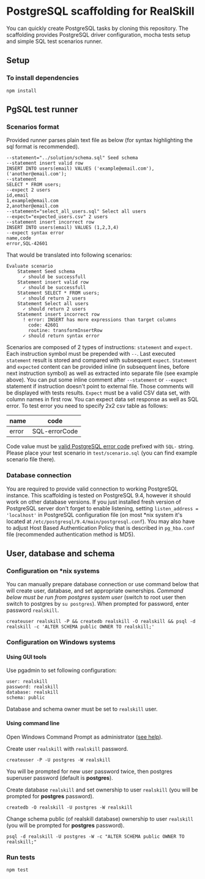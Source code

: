 # PostgreSQL scaffolding for RealSkill

You can quickly create PostgreSQL tasks by cloning this repository. 
The scaffolding provides PostgreSQL driver configuration, mocha tests setup and simple SQL test scenarios runner.

## Setup

### To install dependencies 

```
npm install
```

## PgSQL test runner

### Scenarios format

Provided runner parses plain text file as below (for syntax highlighting the sql format is recommended).
 
```
--statement="../solution/schema.sql" Seed schema
--statement insert valid row
INSERT INTO users(email) VALUES ('example@email.com'),('another@email.com');
--statement
SELECT * FROM users;
--expect 2 users
id,email
1,example@email.com
2,another@email.com
--statement="select_all_users.sql" Select all users
--expect="expected_users.csv" 2 users
--statement insert incorrect row
INSERT INTO users(email) VALUES (1,2,3,4)
--expect syntax error
name,code
error,SQL-42601
```

That would be translated into following scenarios:

```
Evaluate scenario
    Statement Seed schema
      ✓ should be successfull
    Statement insert valid row
      ✓ should be successfull
    Statement SELECT * FROM users;
      ✓ should return 2 users
    Statement Select all users
      ✓ should return 2 users
    Statement insert incorrect row
      ! error: INSERT has more expressions than target columns
        code: 42601
        routine: transformInsertRow 
      ✓ should return syntax error
```

Scenarios are composed of 2 types of instructions: `statement` and `expect`. Each instruction symbol must be prepended with `--`. Last executed `statement` 
result is stored and compared with subsequent `expect`. `Statement` and `expected` content can be provided inline (in subsequent lines, before next instruction
 symbol) as well as extracted into separate file (see example above). You can put some inline comment after `--statement` or `--expect` statement if 
 instruction doesn't point to external file. Those comments will be displayed with tests results.
 `Expect` must be a valid CSV data set, with column names in first row. You can expect data set response as well as SQL error. To test error you need to 
 specify 2x2 csv table as follows:
 
| name    | code           |
|---------|----------------|
| error   | SQL-errorCode  |

Code value must be [valid PostgreSQL error code](http://www.postgresql.org/docs/9.4/static/errcodes-appendix.html#ERRCODES-TABLE) prefixed with `SQL-` string.
Please place your test scenario in `test/scenario.sql` (you can find example scenario file there).
 
### Database connection

You are required to provide valid connection to working PostgreSQL instance. This scaffolding is tested on PostgreSQL 9.4, however it should work on other 
database versions. 
If you just installed fresh version of PostgreSQL server don't forget to enable listening, setting `listen_address = 'localhost'` in PostgreSQL configuration
 file (on most *nix system it's located at `/etc/postgresql/9.4/main/postgresql.conf`). You may also have to adjust Host Based Authentication Policy that is 
 described in `pg_hba.conf` file (recommended authentication method is MD5).
 
## User, database and schema

### Configuration on *nix systems

You can manually prepare database connection or use command below that will create user, database, and set appropriate ownerships.
*Command below must be run from postgres system user* (switch to root user then switch to postgres by `su postgres`). When prompted for password, enter
 password `realskill`.
```  
createuser realskill -P && createdb realskill -O realskill && psql -d realskill -c 'ALTER SCHEMA public OWNER TO realskill;'
```

### Configuration on Windows systems

#### Using GUI tools
Use pgadmin to set following configuration:
```
user: realskill
password: realskill
database: realskill
schema: public
```
Database and schema owner must be set to `realskill` user.

#### Using command line

Open Windows Command Prompt as administrator ([see help](https://technet.microsoft.com/en-us/library/cc947813.aspx)).

Create user `realskill` with `realskill` password.

```
createuser -P -U postgres -W realskill
```

You will be prompted for new user password twice, then postgres superuser password (default is **postgres**).

Create database `realskill` and set ownership to user `realskill` (you will be prompted for **postgres** password).

```
createdb -O realskill -U postgres -W realskill
```

Change schema public (of realskill database) ownership to user `realskill` (you will be prompted for **postgres** password).

```
psql -d realskill -U postgres -W -c "ALTER SCHEMA public OWNER TO realskill;"
```

### Run tests

    npm test


